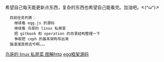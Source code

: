 希望自己每天能更新点东西，复杂的东西也希望自己能看完。加油吧。↖(^ω^)↗

```
  目前任务列表：
    继续看 egg.js 的源码
    继续看 鸟哥的 linux 私房菜
    把 gitbook 和 operation 的目录结构整理一下
    争取把 ceph 的基本架构写出来
  路漫漫其修远兮啊。。。
```

 [鸟哥的 linux 私房菜 ](https://github.com/hitPenguin/nodeOrNo/tree/master/bird-linux)
 [图解http](https://github.com/hitPenguin/nodeOrNo/tree/master/learn-http-deeply)
 [egg框架源码](https://github.com/hitPenguin/nodeOrNo/tree/master/egg-framework)